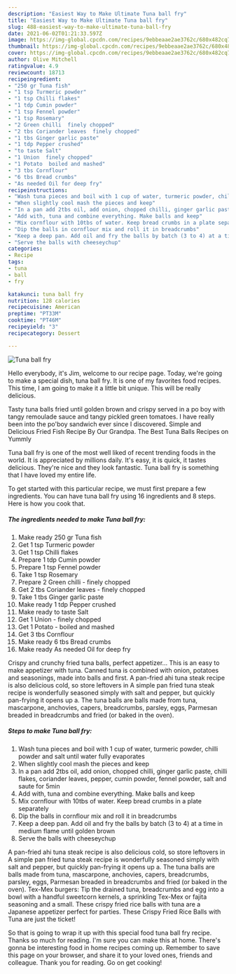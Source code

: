 ```yaml
---
description: "Easiest Way to Make Ultimate Tuna ball fry"
title: "Easiest Way to Make Ultimate Tuna ball fry"
slug: 488-easiest-way-to-make-ultimate-tuna-ball-fry
date: 2021-06-02T01:21:33.597Z
image: https://img-global.cpcdn.com/recipes/9ebbeaae2ae3762c/680x482cq70/tuna-ball-fry-recipe-main-photo.jpg
thumbnail: https://img-global.cpcdn.com/recipes/9ebbeaae2ae3762c/680x482cq70/tuna-ball-fry-recipe-main-photo.jpg
cover: https://img-global.cpcdn.com/recipes/9ebbeaae2ae3762c/680x482cq70/tuna-ball-fry-recipe-main-photo.jpg
author: Olive Mitchell
ratingvalue: 4.9
reviewcount: 18713
recipeingredient:
- "250 gr Tuna fish"
- "1 tsp Turmeric powder"
- "1 tsp Chilli flakes"
- "1 tdp Cumin powder"
- "1 tsp Fennel powder"
- "1 tsp Rosemary"
- "2 Green chilli  finely chopped"
- "2 tbs Coriander leaves  finely chopped"
- "1 tbs Ginger garlic paste"
- "1 tdp Pepper crushed"
- "to taste Salt"
- "1 Union  finely chopped"
- "1 Potato  boiled and mashed"
- "3 tbs Cornflour"
- "6 tbs Bread crumbs"
- "As needed Oil for deep fry"
recipeinstructions:
- "Wash tuna pieces and boil with 1 cup of water, turmeric powder, chilli powder and salt until water fully evaporates"
- "When slightly cool mash the pieces and keep"
- "In a pan add 2tbs oil, add onion, chopped chilli, ginger garlic paste, chilli flakes, coriander leaves, pepper, cumin powder, fennel powder, salt and saute for 5min"
- "Add with, tuna and combine everything. Make balls and keep"
- "Mix cornflour with 10tbs of water. Keep bread crumbs in a plate separately"
- "Dip the balls in cornflour mix and roll it in breadcrumbs"
- "Keep a deep pan. Add oil and fry the balls by batch (3 to 4) at a time in medium flame until golden brown"
- "Serve the balls with cheeseychup"
categories:
- Recipe
tags:
- tuna
- ball
- fry

katakunci: tuna ball fry 
nutrition: 128 calories
recipecuisine: American
preptime: "PT33M"
cooktime: "PT46M"
recipeyield: "3"
recipecategory: Dessert

---
```



![Tuna ball fry](https://img-global.cpcdn.com/recipes/9ebbeaae2ae3762c/680x482cq70/tuna-ball-fry-recipe-main-photo.jpg)

Hello everybody, it's Jim, welcome to our recipe page. Today, we're going to make a special dish, tuna ball fry. It is one of my favorites food recipes. This time, I am going to make it a little bit unique. This will be really delicious.

Tasty tuna balls fried until golden brown and crispy served in a po boy with tangy remoulade sauce and tangy pickled green tomatoes. I have really been into the po&#39;boy sandwich ever since I discovered. Simple and Delicious Fried Fish Recipe By Our Grandpa. The Best Tuna Balls Recipes on Yummly

Tuna ball fry is one of the most well liked of recent trending foods in the world. It is appreciated by millions daily. It's easy, it is quick, it tastes delicious. They're nice and they look fantastic. Tuna ball fry is something that I have loved my entire life.


To get started with this particular recipe, we must first prepare a few ingredients. You can have tuna ball fry using 16 ingredients and 8 steps. Here is how you cook that.

<!--inarticleads1-->

##### The ingredients needed to make Tuna ball fry:

1. Make ready 250 gr Tuna fish
1. Get 1 tsp Turmeric powder
1. Get 1 tsp Chilli flakes
1. Prepare 1 tdp Cumin powder
1. Prepare 1 tsp Fennel powder
1. Take 1 tsp Rosemary
1. Prepare 2 Green chilli - finely chopped
1. Get 2 tbs Coriander leaves - finely chopped
1. Take 1 tbs Ginger garlic paste
1. Make ready 1 tdp Pepper crushed
1. Make ready to taste Salt
1. Get 1 Union - finely chopped
1. Get 1 Potato - boiled and mashed
1. Get 3 tbs Cornflour
1. Make ready 6 tbs Bread crumbs
1. Make ready As needed Oil for deep fry


Crispy and crunchy fried tuna balls, perfect appetizer… This is an easy to make appetizer with tuna. Canned tuna is combined with onion, potatoes and seasonings, made into balls and first. A pan-fried ahi tuna steak recipe is also delicious cold, so store leftovers in A simple pan fried tuna steak recipe is wonderfully seasoned simply with salt and pepper, but quickly pan-frying it opens up a. The tuna balls are balls made from tuna, mascarpone, anchovies, capers, breadcrumbs, parsley, eggs, Parmesan breaded in breadcrumbs and fried (or baked in the oven). 

<!--inarticleads2-->

##### Steps to make Tuna ball fry:

1. Wash tuna pieces and boil with 1 cup of water, turmeric powder, chilli powder and salt until water fully evaporates
1. When slightly cool mash the pieces and keep
1. In a pan add 2tbs oil, add onion, chopped chilli, ginger garlic paste, chilli flakes, coriander leaves, pepper, cumin powder, fennel powder, salt and saute for 5min
1. Add with, tuna and combine everything. Make balls and keep
1. Mix cornflour with 10tbs of water. Keep bread crumbs in a plate separately
1. Dip the balls in cornflour mix and roll it in breadcrumbs
1. Keep a deep pan. Add oil and fry the balls by batch (3 to 4) at a time in medium flame until golden brown
1. Serve the balls with cheeseychup


A pan-fried ahi tuna steak recipe is also delicious cold, so store leftovers in A simple pan fried tuna steak recipe is wonderfully seasoned simply with salt and pepper, but quickly pan-frying it opens up a. The tuna balls are balls made from tuna, mascarpone, anchovies, capers, breadcrumbs, parsley, eggs, Parmesan breaded in breadcrumbs and fried (or baked in the oven). Tex-Mex burgers: Tip the drained tuna, breadcrumbs and egg into a bowl with a handful sweetcorn kernels, a sprinkling Tex-Mex or fajita seasoning and a small. These crispy fried rice balls with tuna are a Japanese appetizer perfect for parties. These Crispy Fried Rice Balls with Tuna are just the ticket! 

So that is going to wrap it up with this special food tuna ball fry recipe. Thanks so much for reading. I'm sure you can make this at home. There's gonna be interesting food in home recipes coming up. Remember to save this page on your browser, and share it to your loved ones, friends and colleague. Thank you for reading. Go on get cooking!
